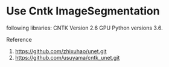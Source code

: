# Use Cntk ImageSegmentation

following libraries:
CNTK Version 2.6 GPU
Python versions 3.6.


Reference
1. https://github.com/zhixuhao/unet.git
2. https://github.com/usuyama/cntk_unet.git

